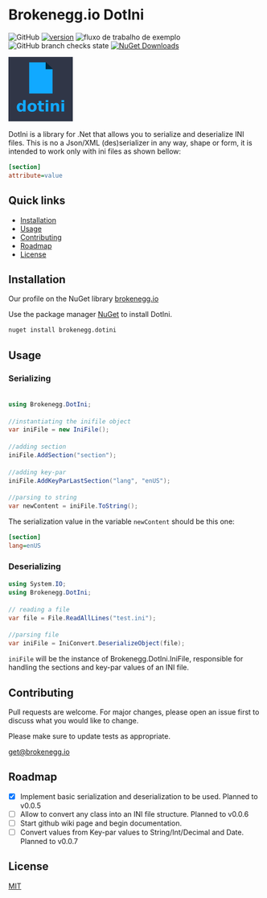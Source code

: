 # Brokenegg.io DotIni

![GitHub](https://img.shields.io/github/license/brokenegg-io/Brokenegg.DotIni)
[![version](https://img.shields.io/badge/version-0.0.4-yellow.svg)](https://semver.org)
![fluxo de trabalho de exemplo](https://github.com/brokenegg-io/Brokenegg.DotIni/actions/workflows/ci.yml/badge.svg)
![GitHub branch checks state](https://img.shields.io/github/checks-status/brokenegg-io/Brokenegg.DotIni/master)
[![NuGet Downloads](https://img.shields.io/nuget/dt/Brokenegg.DotIni.svg)](https://www.nuget.org/packages/Brokenegg.DotIni/)

<img src="https://raw.githubusercontent.com/brokenegg-io/Brokenegg.DotIni/master/dotini.png" alt="drawing" width="128"/>

DotIni is a library for .Net that allows you to serialize and deserialize INI files.
This is no a Json/XML (des)serializer in any way, shape or form, it is intended to work only with ini files as shown bellow:

```ini
[section]
attribute=value
```

## Quick links

* [Installation](#installation)
*  [Usage](#usage)
* [Contributing](#contributing)
* [Roadmap](#roadmap)
* [License](#license)

## Installation

Our profile on the NuGet library [brokenegg.io](https://www.nuget.org/profiles/brokenegg.io)

Use the package manager [NuGet](https://www.nuget.org/) to install DotIni.

```bash
nuget install brokenegg.dotini
```

## Usage


### Serializing

```csharp

using Brokenegg.DotIni;

//instantiating the inifile object
var iniFile = new IniFile();

//adding section
iniFile.AddSection("section");

//adding key-par
iniFile.AddKeyParLastSection("lang", "enUS");

//parsing to string
var newContent = iniFile.ToString();

```

The serialization value in the variable `newContent` should be this one:
```ini
[section]
lang=enUS
```

### Deserializing

```csharp
using System.IO;
using Brokenegg.DotIni;

// reading a file
var file = File.ReadAllLines("test.ini");

//parsing file
var iniFile = IniConvert.DeserializeObject(file);

```

`iniFile` will be the instance of Brokenegg.DotIni.IniFile, responsible for handling the sections and key-par values of an INI file.

## Contributing
Pull requests are welcome. For major changes, please open an issue first to discuss what you would like to change.

Please make sure to update tests as appropriate.

[get@brokenegg.io](mailto:get@brokenegg.io)

## Roadmap

- [x] Implement basic serialization and deserialization to be used. Planned to v0.0.5
- [ ] Allow to convert any class into an INI file structure.  Planned to v0.0.6
- [ ] Start github wiki page and begin documentation.
- [ ] Convert values from Key-par values to String/Int/Decimal and Date. Planned to v0.0.7

## License
[MIT](https://choosealicense.com/licenses/mit/)
